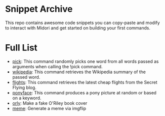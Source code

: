 Snippet Archive
===============

This repo contains awesome code snippets you can copy-paste and modify to interact with Midori and get started on building your first commands.

Full List
==========
*   [pick](https://github.com/midoricorp/snippets/blob/master/pick.ss): This command randomly picks one word from all words passed as arguments when calling the !pick command.
*   [wikipedia](https://github.com/midoricorp/snippets/blob/master/wikipedia.ss): This command retrieves the Wikipedia summary of the passed word.
*   [flights](https://github.com/midoricorp/snippets/blob/master/flights.ss): This command retrieves the latest cheap flights from the Secret Flying blog.
*   [ponyface](https://github.com/midoricorp/snippets/blob/master/ponyface.ss): This command produces a pony picture at random or based on a keyword.
*   [orly](https://github.com/midoricorp/snippets/blob/master/orly.ss): Make a fake O'Riley book cover
*   [meme](https://github.com/midoricorp/snippets/blob/master/meme.ss): Generate a meme via imgflip
